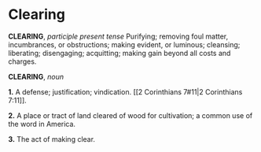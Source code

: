 # Clearing

**CLEARING**, _participle present tense_ Purifying; removing foul matter, incumbrances, or obstructions; making evident, or luminous; cleansing; liberating; disengaging; acquitting; making gain beyond all costs and charges.

**CLEARING**, _noun_

**1.** A defense; justification; vindication. [[2 Corinthians 7#11|2 Corinthians 7:11]].

**2.** A place or tract of land cleared of wood for cultivation; a common use of the word in America.

**3.** The act of making clear.
